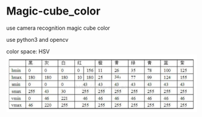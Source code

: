 # Magic-cube_color


use camera recognition magic cube color


use python3 and opencv

color space: HSV
![Image text](https://github.com/mikeTOliu/Magic-cube_color/blob/master/img/s1.png?raw=true)
